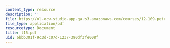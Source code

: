 ```yaml
---
content_type: resource
description: ''
file: https://ol-ocw-studio-app-qa.s3.amazonaws.com/courses/12-109-petrology-fall-2005/6bbb301f9c3dc07d1237390df3fe008f_l15.pdf
file_type: application/pdf
resourcetype: Document
title: l15.pdf
uid: 6bbb301f-9c3d-c07d-1237-390df3fe008f
---
```

